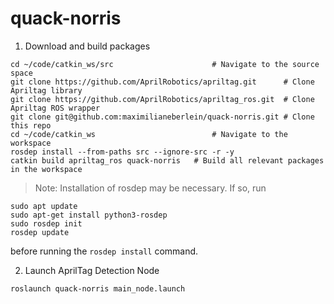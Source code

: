 # quack-norris

1. Download and build packages
```
cd ~/code/catkin_ws/src                      # Navigate to the source space
git clone https://github.com/AprilRobotics/apriltag.git      # Clone Apriltag library
git clone https://github.com/AprilRobotics/apriltag_ros.git  # Clone Apriltag ROS wrapper
git clone git@github.com:maximilianeberlein/quack-norris.git # Clone this repo
cd ~/code/catkin_ws                          # Navigate to the workspace
rosdep install --from-paths src --ignore-src -r -y
catkin build apriltag_ros quack-norris   # Build all relevant packages in the workspace
```

> Note: Installation of rosdep may be necessary. If so, run
```
sudo apt update
sudo apt-get install python3-rosdep
sudo rosdep init
rosdep update
```

before running the `rosdep install` command.

2. Launch AprilTag Detection Node
```
roslaunch quack-norris main_node.launch 
```

